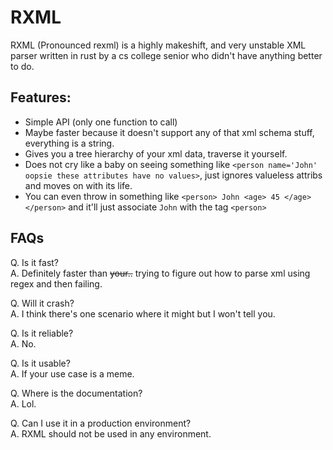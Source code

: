 # RXML
RXML (Pronounced rexml) is a highly makeshift, and very unstable XML parser written in rust by a cs college senior who didn't have anything better to do.

## Features:
- Simple API (only one function to call)
- Maybe faster because it doesn't support any of that xml schema stuff, everything is a string.
- Gives you a tree hierarchy of your xml data, traverse it yourself.
- Does not cry like a baby on seeing something like `<person name='John' oopsie these attributes have no values>`, just ignores valueless attribs and moves on with its life.
- You can even throw in something like `<person> John <age> 45 </age></person>` and it'll just associate `John` with the tag `<person>`

## FAQs

Q. Is it fast?  
A. Definitely faster than ~~your..~~ trying to figure out how to parse xml using regex and then failing.

Q. Will it crash?  
A. I think there's one scenario where it might but I won't tell you.

Q. Is it reliable?  
A. No.

Q. Is it usable?  
A. If your use case is a meme.

Q. Where is the documentation?  
A. Lol.

Q. Can I use it in a production environment?  
A. RXML should not be used in any environment.